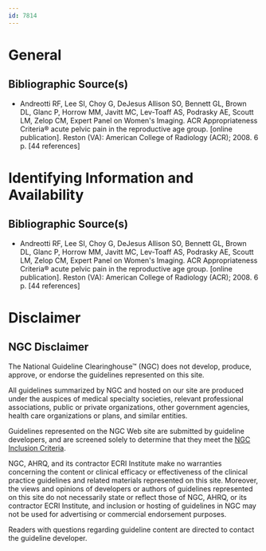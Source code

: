 ```yaml
---
id: 7814
---
```


# General

## Bibliographic Source(s)

- Andreotti RF, Lee SI, Choy G, DeJesus Allison SO, Bennett GL, Brown DL, Glanc P, Horrow MM, Javitt MC, Lev-Toaff AS, Podrasky AE, Scoutt LM, Zelop CM, Expert Panel on Women's Imaging. ACR Appropriateness Criteria® acute pelvic pain in the reproductive age group. [online publication]. Reston (VA): American College of Radiology (ACR); 2008. 6 p. [44 references]

# Identifying Information and Availability

## Bibliographic Source(s)

- Andreotti RF, Lee SI, Choy G, DeJesus Allison SO, Bennett GL, Brown DL, Glanc P, Horrow MM, Javitt MC, Lev-Toaff AS, Podrasky AE, Scoutt LM, Zelop CM, Expert Panel on Women's Imaging. ACR Appropriateness Criteria® acute pelvic pain in the reproductive age group. [online publication]. Reston (VA): American College of Radiology (ACR); 2008. 6 p. [44 references]

# Disclaimer

## NGC Disclaimer

The National Guideline Clearinghouse™ (NGC) does not develop, produce, approve, or endorse the guidelines represented on this site.

All guidelines summarized by NGC and hosted on our site are produced under the auspices of medical specialty societies, relevant professional associations, public or private organizations, other government agencies, health care organizations or plans, and similar entities.

Guidelines represented on the NGC Web site are submitted by guideline developers, and are screened solely to determine that they meet the [NGC Inclusion Criteria](/help-and-about/summaries/inclusion-criteria).

NGC, AHRQ, and its contractor ECRI Institute make no warranties concerning the content or clinical efficacy or effectiveness of the clinical practice guidelines and related materials represented on this site. Moreover, the views and opinions of developers or authors of guidelines represented on this site do not necessarily state or reflect those of NGC, AHRQ, or its contractor ECRI Institute, and inclusion or hosting of guidelines in NGC may not be used for advertising or commercial endorsement purposes.

Readers with questions regarding guideline content are directed to contact the guideline developer.

